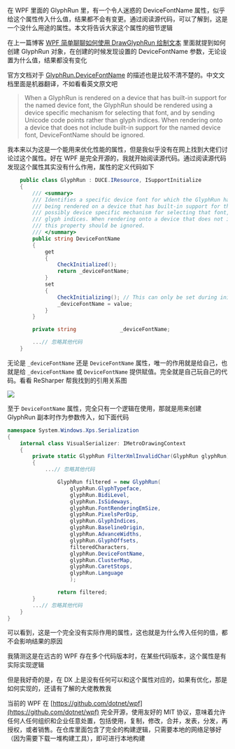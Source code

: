 在 WPF 里面的 GlyphRun 里，有一个令人迷惑的 DeviceFontName 属性，似乎给这个属性传入什么值，结果都不会有变更。通过阅读源代码，可以了解到，这是一个没什么用途的属性。本文将告诉大家这个属性的细节逻辑

<!--more-->


<!-- CreateTime:2023/1/11 17:03:35 -->
<!-- 博客 -->
<!-- 标签：WPF，渲染，WPF源代码 -->
<!-- 发布 -->

在上一篇博客 [WPF 简单聊聊如何使用 DrawGlyphRun 绘制文本](https://blog.lindexi.com/post/WPF-%E7%AE%80%E5%8D%95%E8%81%8A%E8%81%8A%E5%A6%82%E4%BD%95%E4%BD%BF%E7%94%A8-DrawGlyphRun-%E7%BB%98%E5%88%B6%E6%96%87%E6%9C%AC.html ) 里面就提到如何创建 GlyphRun 对象，在创建的时候发现设置的 DeviceFontName 参数，无论设置为什么值，结果都没有变化

官方文档对于 [GlyphRun.DeviceFontName](https://learn.microsoft.com/zh-cn/dotnet/api/system.windows.media.glyphrun.devicefontname) 的描述也是比较不清不楚的。中文文档里面是机器翻译，不如看看英文原文吧

> When a GlyphRun is rendered on a device that has built-in support for the named device font, the GlyphRun should be rendered using a device specific mechanism for selecting that font, and by sending Unicode code points rather than glyph indices. When rendering onto a device that does not include built-in support for the named device font, DeviceFontName should be ignored.

我本来以为这是一个能用来优化性能的属性，但是我似乎没有在网上找到大佬们讨论过这个属性。好在 WPF 是完全开源的，我就开始阅读源代码。通过阅读源代码发现这个属性其实没有什么作用，属性的定义代码如下

```csharp
    public class GlyphRun : DUCE.IResource, ISupportInitialize
    {
        /// <summary>
        /// Identifies a specific device font for which the GlyphRun has been optimized. When a GlyphRun is
        /// being rendered on a device that has built-in support for this named font, then the GlyphRun should be rendered using a
        /// possibly device specific mechanism for selecting that font, and by sending the Unicode codepoints rather than the
        /// glyph indices. When rendering onto a device that does not include built-in support for the named font,
        /// this property should be ignored.
        /// </summary>
        public string DeviceFontName
        {
            get
            {
                CheckInitialized();
                return _deviceFontName;
            }
            set
            {
                CheckInitializing(); // This can only be set during initialization.
                _deviceFontName = value;
            }
        }

        private string              _deviceFontName;

        ...// 忽略其他代码
    }
```

无论是 `_deviceFontName` 还是 `DeviceFontName` 属性，唯一的作用就是给自己，也就是给 `_deviceFontName` 或 `DeviceFontName` 提供赋值。完全就是自己玩自己的代码。看看 ReSharper 帮我找到的引用关系图

<!-- ![](image/dotnet 读 WPF 源代码笔记 GlyphRun 的 DeviceFontName 的功能是什么/dotnet 读 WPF 源代码笔记 GlyphRun 的 DeviceFontName 的功能是什么0.png) -->

![](http://cdn.lindexi.site/lindexi%2F2023111177506058.jpg)

至于 `DeviceFontName` 属性，完全只有一个逻辑在使用，那就是用来创建 GlyphRun 副本时作为参数传入，如下面代码

```csharp
namespace System.Windows.Xps.Serialization
{
    internal class VisualSerializer: IMetroDrawingContext
    {
        private static GlyphRun FilterXmlInvalidChar(GlyphRun glyphRun)
        {
            ...// 忽略其他代码

                GlyphRun filtered = new GlyphRun(
                    glyphRun.GlyphTypeface,
                    glyphRun.BidiLevel,
                    glyphRun.IsSideways,
                    glyphRun.FontRenderingEmSize,
                    glyphRun.PixelsPerDip,
                    glyphRun.GlyphIndices,
                    glyphRun.BaselineOrigin,
                    glyphRun.AdvanceWidths,
                    glyphRun.GlyphOffsets,
                    filteredCharacters,
                    glyphRun.DeviceFontName,
                    glyphRun.ClusterMap,
                    glyphRun.CaretStops,
                    glyphRun.Language
                    );

                return filtered;
        }
        ...// 忽略其他代码
    }
}
```

可以看到，这是一个完全没有实际作用的属性，这也就是为什么传入任何的值，都不会影响结果的原因

我猜测这是在远古的 WPF 存在多个代码版本时，在某些代码版本，这个属性是有实际实现逻辑

但是我好奇的是，在 DX 上是没有任何可以和这个属性对应的，如果有优化，那是如何实现的，还请有了解的大佬教教我

当前的 WPF 在 [https://github.com/dotnet/wpf](https://github.com/dotnet/wpf) 完全开源，使用友好的 MIT 协议，意味着允许任何人任何组织和企业任意处置，包括使用，复制，修改，合并，发表，分发，再授权，或者销售。在仓库里面包含了完全的构建逻辑，只需要本地的网络足够好（因为需要下载一堆构建工具），即可进行本地构建

